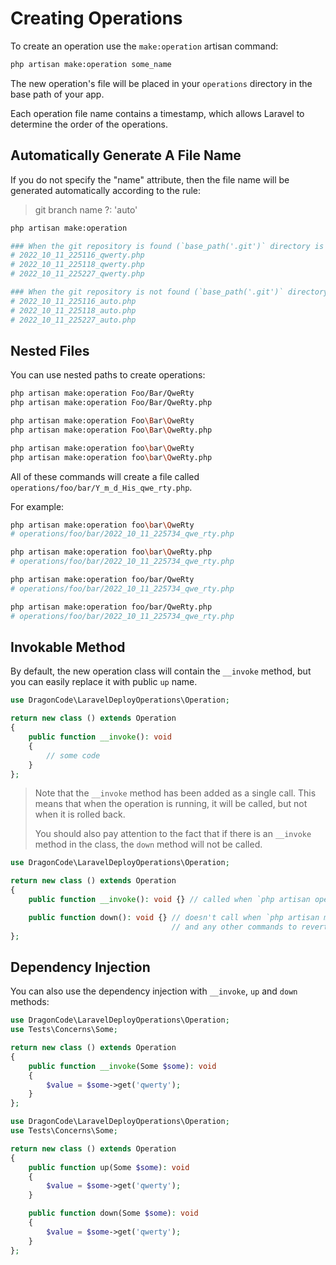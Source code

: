 # Creating Operations

To create an operation use the `make:operation` artisan command:

```bash
php artisan make:operation some_name
```

The new operation's file will be placed in your `operations` directory in the base path of your app.

Each operation file name contains a timestamp, which allows Laravel to determine the order of the operations.


## Automatically Generate A File Name

If you do not specify the "name" attribute, then the file name will be generated automatically according to the rule:

> git branch name ?: 'auto'

```bash
php artisan make:operation

### When the git repository is found (`base_path('.git')` directory is exists) and HEAD branch name is 'qwerty'
# 2022_10_11_225116_qwerty.php
# 2022_10_11_225118_qwerty.php
# 2022_10_11_225227_qwerty.php

### When the git repository is not found (`base_path('.git')` directory doesn't exists).
# 2022_10_11_225116_auto.php
# 2022_10_11_225118_auto.php
# 2022_10_11_225227_auto.php
```

## Nested Files

You can use nested paths to create operations:

```bash
php artisan make:operation Foo/Bar/QweRty
php artisan make:operation Foo/Bar/QweRty.php

php artisan make:operation Foo\Bar\QweRty
php artisan make:operation Foo\Bar\QweRty.php

php artisan make:operation foo\bar\QweRty
php artisan make:operation foo\bar\QweRty.php
```

All of these commands will create a file called `operations/foo/bar/Y_m_d_His_qwe_rty.php`.

For example:

```bash
php artisan make:operation foo\bar\QweRty
# operations/foo/bar/2022_10_11_225734_qwe_rty.php

php artisan make:operation foo\bar\QweRty.php
# operations/foo/bar/2022_10_11_225734_qwe_rty.php

php artisan make:operation foo/bar/QweRty
# operations/foo/bar/2022_10_11_225734_qwe_rty.php

php artisan make:operation foo/bar/QweRty.php
# operations/foo/bar/2022_10_11_225734_qwe_rty.php
```

## Invokable Method

By default, the new operation class will contain the `__invoke` method, but you can easily replace it with public `up` name.

```php
use DragonCode\LaravelDeployOperations\Operation;

return new class () extends Operation
{
    public function __invoke(): void
    {
        // some code
    }
};
```

> Note that the `__invoke` method has been added as a single call.
> This means that when the operation is running, it will be called, but not when it is rolled back.
>
> You should also pay attention to the fact that if there is an `__invoke` method in the class, the `down` method will not be called.

```php
use DragonCode\LaravelDeployOperations\Operation;

return new class () extends Operation
{
    public function __invoke(): void {} // called when `php artisan operations` running

    public function down(): void {} // doesn't call when `php artisan migrate:rollback` running
                                    // and any other commands to revert the operation.  
};
```

## Dependency Injection

You can also use the dependency injection with `__invoke`, `up` and `down` methods:

```php
use DragonCode\LaravelDeployOperations\Operation;
use Tests\Concerns\Some;

return new class () extends Operation
{
    public function __invoke(Some $some): void
    {
        $value = $some->get('qwerty');
    }
};
```

```php
use DragonCode\LaravelDeployOperations\Operation;
use Tests\Concerns\Some;

return new class () extends Operation
{
    public function up(Some $some): void
    {
        $value = $some->get('qwerty');
    }

    public function down(Some $some): void
    {
        $value = $some->get('qwerty');
    }
};
```
